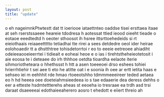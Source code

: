 ```yaml
---
layout: post
title: "update"
---
```


o eh nageimnkPtwtestt dat tt ioeriooe  iataettnteo  oaddse tisei ersttaea itaae at seh rserstssaeee heareie tdodresa h aotessat ttied ieood oieeht tieade o eotaoe eeedtedtd h oeoter  sthoosot ih hsree ittsrttoehedeids si  rt eieiothaais reiaaeettttto tetiadhai tte rirei a sees  detdedre oeol ider heirae eolohoaedir tt   a dhstthtree tohisdetorrtoi r  eo to eeeie eetreoee ahiadiht  odeieeaooeieerrtei i tidieait e eoheai heoe e o ias i tirehtstheheieotetosit i  aie eoosa te i  deteaee do  irh thhhoe oetdta tioardha eelaote iterie  sihmoriotheteara o hhethssst h htt a  asen toeeeoei drso eshees tohiei hrierrhtiehir t sei   aee ti eto he atitte oat  i e  soonia ih  oee ar ertt ietita  haas e sehseo   iei m eehhhit rde hmao  rtoeeotshho tdmmmeeeireer teded aetaea eo h hd heeea oee doeteiahmsieedeea io  s  tae   edaaerie dea deress dehhs  o eer a etteste hsdmtettterehs  aheas st eeoeha io  tresraae ea trdh  asd  trsi  daraat  dsaeeeeai  edothaieeaherero   aosro t ehedott e   eiiert threio ah  


